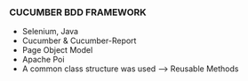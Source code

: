 ### CUCUMBER BDD FRAMEWORK ###
- Selenium, Java
- Cucumber & Cucumber-Report
- Page Object Model
- Apache Poi
- A common class structure was used --> Reusable Methods
